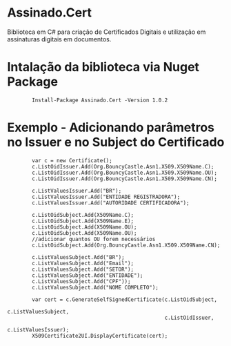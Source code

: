 # Assinado.Cert

Biblioteca em C# para criação de Certificados Digitais e utilização em assinaturas digitais em documentos.

# Intalação da biblioteca via Nuget Package

            Install-Package Assinado.Cert -Version 1.0.2

# Exemplo - Adicionando parâmetros no Issuer e no Subject do Certificado

            var c = new Certificate();
            c.ListOidIssuer.Add(Org.BouncyCastle.Asn1.X509.X509Name.C);
            c.ListOidIssuer.Add(Org.BouncyCastle.Asn1.X509.X509Name.OU);
            c.ListOidIssuer.Add(Org.BouncyCastle.Asn1.X509.X509Name.CN);

            c.ListValuesIssuer.Add("BR");
            c.ListValuesIssuer.Add("ENTIDADE REGISTRADORA");
            c.ListValuesIssuer.Add("AUTORIDADE CERTIFICADORA");

            c.ListOidSubject.Add(X509Name.C);
            c.ListOidSubject.Add(X509Name.E);
            c.ListOidSubject.Add(X509Name.OU);
            c.ListOidSubject.Add(X509Name.OU);
            //adicionar quantos OU forem necessários
            c.ListOidSubject.Add(Org.BouncyCastle.Asn1.X509.X509Name.CN);

            c.ListValuesSubject.Add("BR");
            c.ListValuesSubject.Add("Email");
            c.ListValuesSubject.Add("SETOR");
            c.ListValuesSubject.Add("ENTIDADE");
            c.ListValuesSubject.Add("CPF"));
            c.ListValuesSubject.Add("NOME COMPLETO");

            var cert = c.GenerateSelfSignedCertificate(c.ListOidSubject, 
                                                       c.ListValuesSubject, 
                                                       c.ListOidIssuer, 
                                                       c.ListValuesIssuer);
            X509Certificate2UI.DisplayCertificate(cert);
